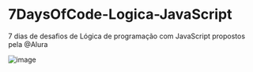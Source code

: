 # 7DaysOfCode-Logica-JavaScript
 7 dias de desafios de Lógica de programação com JavaScript propostos pela @Alura

![image](https://user-images.githubusercontent.com/68343463/161033075-16cd4e00-89dd-4110-8b46-6c89878afa8b.png)
